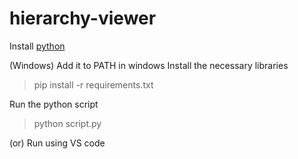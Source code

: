 # hierarchy-viewer

Install [python](https://www.python.org/) 

(Windows) Add it to PATH in windows
Install the necessary libraries
> pip install -r requirements.txt

Run the python script 
> python script.py

(or) Run using VS code 
